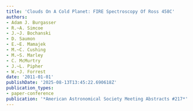 ```yaml
---
title: 'Clouds On A Cold Planet: FIRE Spectroscopy Of Ross 458C'
authors:
- Adam J. Burgasser
- R.~A. Simcoe
- J.~J. Bochanski
- D. Saumon
- E.~E. Mamajek
- M.~C. Cushing
- M.~S. Marley
- C. McMurtry
- J.~L. Pipher
- W.~J. Forrest
date: '2011-01-01'
publishDate: '2025-08-13T13:45:22.690618Z'
publication_types:
- paper-conference
publication: '*American Astronomical Society Meeting Abstracts #217*'
---
```

